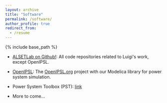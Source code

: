 ```yaml
---
layout: archive
title: "Software"
permalink: /software/
author_profile: true
redirect_from:
  - /resume
---
```

{% include base_path %}

  - [ALSETLab on Github!](https://github.com/ALSETLab): All code repositories related to Luigi's work, except OpenIPSL.
  - [OpenIPSL](http://openipsl.org): The [OpenIPSL.org](http://openipsl.org) project with our Modelica library for power system simulation.

  - Power System Toolbox (PST): [link](http://www.eps.ee.kth.se/personal/vanfretti/pst/Power_System_Toolbox_Webpage/PST.html)

* More to come...
